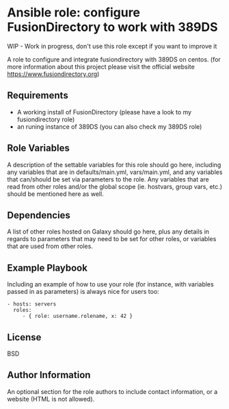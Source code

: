 Ansible role: configure FusionDirectory to work with 389DS
==========================================================

WIP - Work in progress, don't use this role except if you want to improve it

A role to configure and integrate fusiondirectory with 389DS on centos. (for 
more information about this project please visit the official website 
https://www.fusiondirectory.org)

Requirements
------------
  
  - A working install of FusionDirectory (please have a look to my
    fusiondirectory role)
  - an runing instance of 389DS (you can also check my 389DS role)


Role Variables
--------------

A description of the settable variables for this role should go here, including any variables that are in defaults/main.yml, vars/main.yml, and any variables that can/should be set via parameters to the role. Any variables that are read from other roles and/or the global scope (ie. hostvars, group vars, etc.) should be mentioned here as well.

Dependencies
------------

A list of other roles hosted on Galaxy should go here, plus any details in regards to parameters that may need to be set for other roles, or variables that are used from other roles.

Example Playbook
----------------

Including an example of how to use your role (for instance, with variables passed in as parameters) is always nice for users too:

    - hosts: servers
      roles:
         - { role: username.rolename, x: 42 }

License
-------

BSD

Author Information
------------------

An optional section for the role authors to include contact information, or a website (HTML is not allowed).

